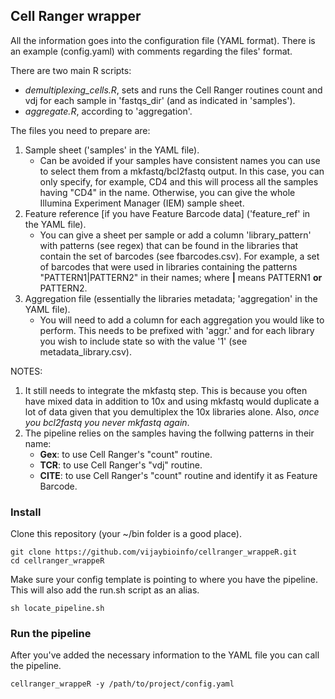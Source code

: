 ## Cell Ranger wrapper

All the information goes into the configuration file (YAML format). There is an example (config.yaml) with comments regarding the files' format.

There are two main R scripts:
- _demultiplexing_cells.R_, sets and runs the Cell Ranger routines count and vdj for each sample in 'fastqs_dir' (and as indicated in 'samples').
- _aggregate.R_, according to 'aggregation'.

The files you need to prepare are:
1. Sample sheet ('samples' in the YAML file).
	- Can be avoided if your samples have consistent names you can use to select them from a mkfastq/bcl2fastq output. In this case, you can only specify, for example, CD4 and this will process all the samples having "CD4" in the name. Otherwise, you can give the whole Illumina Experiment Manager (IEM) sample sheet.
2. Feature reference [if you have Feature Barcode data] ('feature_ref' in the YAML file).
	- You can give a sheet per sample or add a column 'library_pattern' with patterns (see regex) that can be found in the libraries that contain the set of barcodes (see fbarcodes.csv). For example, a set of barcodes that were used in libraries containing the patterns "PATTERN1|PATTERN2" in their names; where **|** means PATTERN1 **or** PATTERN2.
3. Aggregation file (essentially the libraries metadata; 'aggregation' in the YAML file).
	- You will need to add a column for each aggregation you would like to perform. This needs to be prefixed with 'aggr.' and for each library you wish to include state so with the value '1' (see metadata_library.csv).
	
NOTES:
1. It still needs to integrate the mkfastq step. This is because you often have mixed data in addition to 10x and
using mkfastq would duplicate a lot of data given that you demultiplex the 10x libraries alone.
Also, _once you bcl2fastq you never mkfastq again_.
2. The pipeline relies on the samples having the follwing patterns in their name:
	- **Gex**: to use Cell Ranger's "count" routine.
	- **TCR**: to use Cell Ranger's "vdj" routine.
	- **CITE**: to use Cell Ranger's "count" routine and identify it as Feature Barcode.

### Install
Clone this repository (your ~/bin folder is a good place).
```
git clone https://github.com/vijaybioinfo/cellranger_wrappeR.git
cd cellranger_wrappeR
```

Make sure your config template is pointing to where you have the pipeline.
This will also add the run.sh script as an alias.
```
sh locate_pipeline.sh
```

### Run the pipeline
After you've added the necessary information to the YAML file you can call the pipeline.
```
cellranger_wrappeR -y /path/to/project/config.yaml
```

